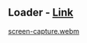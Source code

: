 ## Loader - [Link](https://loader-react.vercel.app/)


[screen-capture.webm](https://github.com/trishaDas13/loader-react/assets/126088849/3b16292a-9632-45d4-8a0d-e8374966ad8e)
